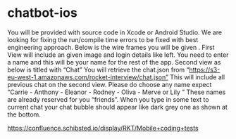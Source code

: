 # chatbot-ios
You will be provided with source code in Xcode or Android Studio.
We are looking for fixing the run/compile time errors to be fixed with best engineering approach.
Below is the wire frames you will be given .
First View will include an given image and login details like left. You need to enter a name and this will be your name for the rest of the app.
Second view as below is titled with “Chat” You will retrieve the chat.json from 
“https://s3-eu-west-1.amazonaws.com/rocket-interview/chat.json”
This will include all previous chat on the second view. 
Please do choose any name expect “Carrie - Anthony - Eleanor - Rodney - Oliva - Merve or Lily ” 
These names are already reserved for you “friends”. 
When you type in some text to current chat your chat bubble should appear like dark grey one as shown at the bottom.

https://confluence.schibsted.io/display/RKT/Mobile+coding+tests

